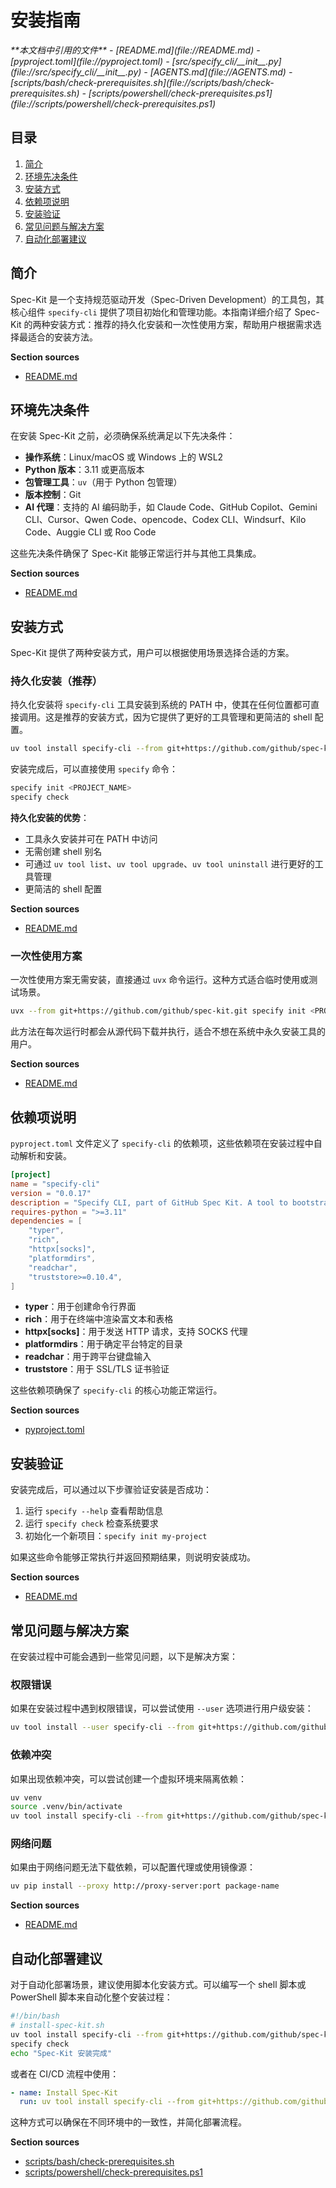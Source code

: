 # 安装指南

<cite>
**本文档中引用的文件**  
- [README.md](file://README.md)
- [pyproject.toml](file://pyproject.toml)
- [src/specify_cli/__init__.py](file://src/specify_cli/__init__.py)
- [AGENTS.md](file://AGENTS.md)
- [scripts/bash/check-prerequisites.sh](file://scripts/bash/check-prerequisites.sh)
- [scripts/powershell/check-prerequisites.ps1](file://scripts/powershell/check-prerequisites.ps1)
</cite>

## 目录
1. [简介](#简介)
2. [环境先决条件](#环境先决条件)
3. [安装方式](#安装方式)
4. [依赖项说明](#依赖项说明)
5. [安装验证](#安装验证)
6. [常见问题与解决方案](#常见问题与解决方案)
7. [自动化部署建议](#自动化部署建议)

## 简介
Spec-Kit 是一个支持规范驱动开发（Spec-Driven Development）的工具包，其核心组件 `specify-cli` 提供了项目初始化和管理功能。本指南详细介绍了 Spec-Kit 的两种安装方式：推荐的持久化安装和一次性使用方案，帮助用户根据需求选择最适合的安装方法。

**Section sources**
- [README.md](file://README.md#L45-L89)

## 环境先决条件
在安装 Spec-Kit 之前，必须确保系统满足以下先决条件：

- **操作系统**：Linux/macOS 或 Windows 上的 WSL2
- **Python 版本**：3.11 或更高版本
- **包管理工具**：`uv`（用于 Python 包管理）
- **版本控制**：Git
- **AI 代理**：支持的 AI 编码助手，如 Claude Code、GitHub Copilot、Gemini CLI、Cursor、Qwen Code、opencode、Codex CLI、Windsurf、Kilo Code、Auggie CLI 或 Roo Code

这些先决条件确保了 Spec-Kit 能够正常运行并与其他工具集成。

**Section sources**
- [README.md](file://README.md#L480-L490)

## 安装方式
Spec-Kit 提供了两种安装方式，用户可以根据使用场景选择合适的方案。

### 持久化安装（推荐）
持久化安装将 `specify-cli` 工具安装到系统的 PATH 中，使其在任何位置都可直接调用。这是推荐的安装方式，因为它提供了更好的工具管理和更简洁的 shell 配置。

```bash
uv tool install specify-cli --from git+https://github.com/github/spec-kit.git
```

安装完成后，可以直接使用 `specify` 命令：

```bash
specify init <PROJECT_NAME>
specify check
```

**持久化安装的优势**：
- 工具永久安装并可在 PATH 中访问
- 无需创建 shell 别名
- 可通过 `uv tool list`、`uv tool upgrade`、`uv tool uninstall` 进行更好的工具管理
- 更简洁的 shell 配置

**Section sources**
- [README.md](file://README.md#L45-L60)

### 一次性使用方案
一次性使用方案无需安装，直接通过 `uvx` 命令运行。这种方式适合临时使用或测试场景。

```bash
uvx --from git+https://github.com/github/spec-kit.git specify init <PROJECT_NAME>
```

此方法在每次运行时都会从源代码下载并执行，适合不想在系统中永久安装工具的用户。

**Section sources**
- [README.md](file://README.md#L62-L66)

## 依赖项说明
`pyproject.toml` 文件定义了 `specify-cli` 的依赖项，这些依赖项在安装过程中自动解析和安装。

```toml
[project]
name = "specify-cli"
version = "0.0.17"
description = "Specify CLI, part of GitHub Spec Kit. A tool to bootstrap your projects for Spec-Driven Development (SDD)."
requires-python = ">=3.11"
dependencies = [
    "typer",
    "rich",
    "httpx[socks]",
    "platformdirs",
    "readchar",
    "truststore>=0.10.4",
]
```

- **typer**：用于创建命令行界面
- **rich**：用于在终端中渲染富文本和表格
- **httpx[socks]**：用于发送 HTTP 请求，支持 SOCKS 代理
- **platformdirs**：用于确定平台特定的目录
- **readchar**：用于跨平台键盘输入
- **truststore**：用于 SSL/TLS 证书验证

这些依赖项确保了 `specify-cli` 的核心功能正常运行。

**Section sources**
- [pyproject.toml](file://pyproject.toml#L1-L10)

## 安装验证
安装完成后，可以通过以下步骤验证安装是否成功：

1. 运行 `specify --help` 查看帮助信息
2. 运行 `specify check` 检查系统要求
3. 初始化一个新项目：`specify init my-project`

如果这些命令能够正常执行并返回预期结果，则说明安装成功。

**Section sources**
- [README.md](file://README.md#L105-L110)

## 常见问题与解决方案
在安装过程中可能会遇到一些常见问题，以下是解决方案：

### 权限错误
如果在安装过程中遇到权限错误，可以尝试使用 `--user` 选项进行用户级安装：

```bash
uv tool install --user specify-cli --from git+https://github.com/github/spec-kit.git
```

### 依赖冲突
如果出现依赖冲突，可以尝试创建一个虚拟环境来隔离依赖：

```bash
uv venv
source .venv/bin/activate
uv tool install specify-cli --from git+https://github.com/github/spec-kit.git
```

### 网络问题
如果由于网络问题无法下载依赖，可以配置代理或使用镜像源：

```bash
uv pip install --proxy http://proxy-server:port package-name
```

**Section sources**
- [README.md](file://README.md#L500-L515)

## 自动化部署建议
对于自动化部署场景，建议使用脚本化安装方式。可以编写一个 shell 脚本或 PowerShell 脚本来自动化整个安装过程：

```bash
#!/bin/bash
# install-spec-kit.sh
uv tool install specify-cli --from git+https://github.com/github/spec-kit.git
specify check
echo "Spec-Kit 安装完成"
```

或者在 CI/CD 流程中使用：

```yaml
- name: Install Spec-Kit
  run: uv tool install specify-cli --from git+https://github.com/github/spec-kit.git
```

这种方式可以确保在不同环境中的一致性，并简化部署流程。

**Section sources**
- [scripts/bash/check-prerequisites.sh](file://scripts/bash/check-prerequisites.sh)
- [scripts/powershell/check-prerequisites.ps1](file://scripts/powershell/check-prerequisites.ps1)